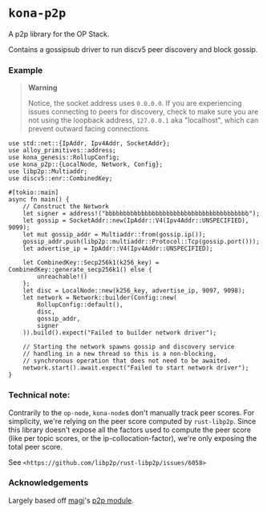 # `kona-p2p`

A p2p library for the OP Stack.

Contains a gossipsub driver to run discv5 peer discovery and block gossip.

### Example

> **Warning**
>
> Notice, the socket address uses `0.0.0.0`.
> If you are experiencing issues connecting to peers for discovery,
> check to make sure you are not using the loopback address,
> `127.0.0.1` aka "localhost", which can prevent outward facing connections.

```rust,no_run
use std::net::{IpAddr, Ipv4Addr, SocketAddr};
use alloy_primitives::address;
use kona_genesis::RollupConfig;
use kona_p2p::{LocalNode, Network, Config};
use libp2p::Multiaddr;
use discv5::enr::CombinedKey;

#[tokio::main]
async fn main() {
    // Construct the Network
    let signer = address!("bbbbbbbbbbbbbbbbbbbbbbbbbbbbbbbbbbbbbbbb");
    let gossip = SocketAddr::new(IpAddr::V4(Ipv4Addr::UNSPECIFIED), 9099);
    let mut gossip_addr = Multiaddr::from(gossip.ip());
    gossip_addr.push(libp2p::multiaddr::Protocol::Tcp(gossip.port()));
    let advertise_ip = IpAddr::V4(Ipv4Addr::UNSPECIFIED);

    let CombinedKey::Secp256k1(k256_key) = CombinedKey::generate_secp256k1() else {
        unreachable!()
    };
    let disc = LocalNode::new(k256_key, advertise_ip, 9097, 9098);
    let network = Network::builder(Config::new(
        RollupConfig::default(),
        disc,
        gossip_addr,
        signer
    )).build().expect("Failed to builder network driver");

    // Starting the network spawns gossip and discovery service
    // handling in a new thread so this is a non-blocking,
    // synchronous operation that does not need to be awaited.
    network.start().await.expect("Failed to start network driver");
}
```

[!WARNING]: ###example

### Technical note:

Contrarily to the `op-node`, `kona-node`s don't manually track peer scores. For simplicity, we're relying on the peer score computed by `rust-libp2p`. Since this library doesn't expose all the factors used to compute the peer score (like per topic scores, or the ip-collocation-factor), we're only exposing the total peer score.

See `<https://github.com/libp2p/rust-libp2p/issues/6058>`

### Acknowledgements

Largely based off [magi]'s [p2p module][p2p].

<!-- Links -->

[magi]: https://github.com/a16z/magi
[p2p]: https://github.com/a16z/magi/tree/master/src/network
